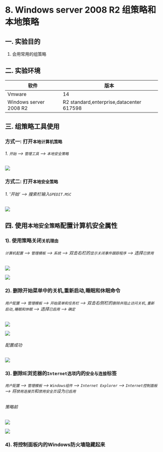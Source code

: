 # 8. Windows server 2008 R2 组策略和本地策略

## 一. 实验目的
1. 会用常用的组策略

## 二. 实验环境

|软件|版本|
|----|----|
|Vmware| 14 |
|Windows server 2008 R2|R2 standard,enterprise,datacenter 617598|

## 三. 组策略工具使用

### 方式一: 打开`本地计算机策略`

###### 1. `开始` --> `管理工具` --> `本地安全策略`

![](/windows/win2008R2/base/image/grouppolicy-1.png)

### 方式二: 打开`本地安全策略`

###### 1. '开始' --> 搜索栏输入`GPEDIT.MSC`


![](/windows/win2008R2/base/image/grouppolicy-2.png)

## 四. 使用`本地安全策略`配置计算机安全属性

### 1). 使用策略关闭`关机理由`

###### `计算机配置` --> `管理模板` --> `系统` --> 双击右栏的`显示关闭事件跟踪程序` --> 选择`已禁用`

![](/windows/win2008R2/base/image/grouppolicy-3.png)

![](/windows/win2008R2/base/image/grouppolicy-4.png)

### 2). 删除开始菜单中的关机,重新启动,睡眠和休眠命令

###### `用户配置` --> `管理模板` --> `开始菜单和任务栏` --> 双击右侧栏的`删除并阻止访问关机,重新启动,睡眠和休眠` --> 选择`已启用` --> `确定`

![](/windows/win2008R2/base/image/grouppolicy-5.png)

![](/windows/win2008R2/base/image/grouppolicy-6.png)

###### 配置成功

![](/windows/win2008R2/base/image/grouppolicy-7.png)

### 3). 删除IE浏览器的`Internet选项`内的`安全与连接`标签

###### `用户配置` --> `管理模板` --> `Windows组件` --> `Internet Explorer` --> `Internet控制面板` --> 将`禁用连接页`和`禁用安全页`设为`已启用`


###### 策略前

![](/windows/win2008R2/base/image/grouppolicy-8.png)

![](/windows/win2008R2/base/image/grouppolicy-9.png)

### 4). 将控制面板内的Windows防火墙隐藏起来



















 
